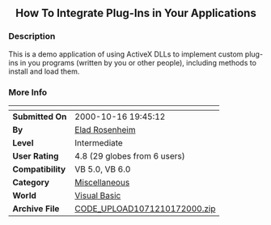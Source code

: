 ﻿<div align="center">

## How To Integrate Plug\-Ins in Your Applications


</div>

### Description

This is a demo application of using ActiveX DLLs to implement custom plug-ins in you programs (written by you or other people), including methods to install and load them.
 
### More Info
 


<span>             |<span>
---                |---
**Submitted On**   |2000-10-16 19:45:12
**By**             |[Elad Rosenheim](https://github.com/Planet-Source-Code/PSCIndex/blob/master/ByAuthor/elad-rosenheim.md)
**Level**          |Intermediate
**User Rating**    |4.8 (29 globes from 6 users)
**Compatibility**  |VB 5\.0, VB 6\.0
**Category**       |[Miscellaneous](https://github.com/Planet-Source-Code/PSCIndex/blob/master/ByCategory/miscellaneous__1-1.md)
**World**          |[Visual Basic](https://github.com/Planet-Source-Code/PSCIndex/blob/master/ByWorld/visual-basic.md)
**Archive File**   |[CODE\_UPLOAD1071210172000\.zip](https://github.com/Planet-Source-Code/elad-rosenheim-how-to-integrate-plug-ins-in-your-applications__1-12100/archive/master.zip)








